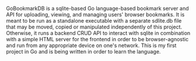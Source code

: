 GoBookmarkDB is a sqlite-based Go language-based bookmark server and API
for uploading, viewing, and managing users' browser bookmarks.
It is meant to be run as a standalone executable with a separate sdlite.db file
that may be moved, copied or manipulated independently of this project.
Otherwise, it runs a backend CRUD API to interact with sqlite in combination
with a simple HTML server for the frontend in order to be browser-agnostic and
run from any appropriate device on one's network.
This is my first project in Go and is being written in order to learn the language.
